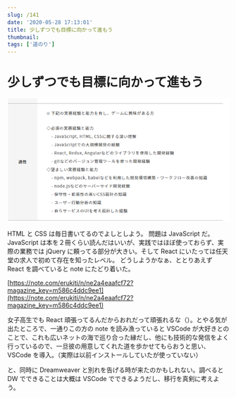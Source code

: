 ```yaml
---
slug: /141
date: '2020-05-28 17:13:01'
title: 少しずつでも目標に向かって進もう
thumbnail:
tags: ['道のり']
---
```


# 少しずつでも目標に向かって進もう

![image](../../../../images/2020/05/image-33.png)

HTML と CSS は毎日書いてるのでよしとしよう。
問題は JavaScript だ。JavaScript は本を２冊くらい読んだはいいが、実践ではほぼ使っておらず、実際の業務では jQuery に頼ってる部分が大きい。そして React にいたっては任天堂の求人で初めて存在を知ったレベル。
どうしようかなぁ、ととりあえず React を調べていると note にたどり着いた。

[https://note.com/erukiti/n/ne2a4eaafcf72?magazine_key=m586c4ddc9ee1](https://note.com/erukiti/n/ne2a4eaafcf72?magazine_key=m586c4ddc9ee1)

女子高生でも React 頑張ってるんだからおれだって頑張れるな（）。とやる気が出たところで、一通りこの方の note を読み漁っていると VSCode が大好きとのことで、これも広いネットの海で巡り合った縁だし、他にも技術的な発信をよく行っているので、一旦彼の用意してくれた道を歩かせてもらおうと思い、VSCode を導入。（実際は以前インストールしていたが使っていない）

と、同時に Dreamweaver と別れを告げる時が来たのかもしれない。調べると DW でできることは大概は VSCode でできるようだし、移行を真剣に考えよう。
